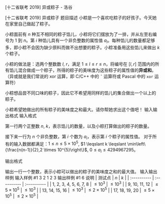 



[十二省联考 2019] 异或粽子 - 洛谷














[十二省联考 2019] 异或粽子
题目描述
小粽是一个喜欢吃粽子的好孩子。今天她在家里自己做起了粽子。

小粽面前有 $n$ 种互不相同的粽子馅儿，小粽将它们摆放为了一排，并从左至右编号为 $1$ 到 $n$。第 $i$ 种馅儿具有一个非负整数的属性值 $a_i$。每种馅儿的数量都足够多，即小粽不会因为缺少原料而做不出想要的粽子。小粽准备用这些馅儿来做出 $k$ 个粽子。

小粽的做法是：选两个整数数 $l$,  $r$，满足 $1 \leqslant l \leqslant r \leqslant n$，将编号在 $[l, r]$ 范围内的所有馅儿混合做成一个粽子，所得的粽子的美味度为这些粽子的属性值的**异或和**。（异或就是我们常说的 xor 运算，即 C/C++ 中的 `ˆ` 运算符或 Pascal 中的 `xor` 运算符）

小粽想品尝不同口味的粽子，因此它不希望用同样的馅儿的集合做出一个以上的
粽子。

小粽希望她做出的所有粽子的美味度之和最大。请你帮她求出这个值吧！
输入输出格式
输入格式

第一行两个正整数 $n$, $k$，表示馅儿的数量，以及小粽打算做出的粽子的数量。

接下来一行为 $n$ 个非负整数，第 $i$ 个数为 $a_i$，表示第 $i$ 个粽子的属性值。
对于所有的输入数据都满足：$1 \leqslant n \leqslant 5 \times 10^5$,  $1 \leqslant k \leqslant \min\left\{\frac{n(n-1)}{2},2 \times 10^{5}\right\}$,  $0 \leqslant a_i \leqslant 4 294 967 295$。

输出格式

输出一行一个整数，表示小粽可以做出的粽子的美味度之和的最大值。
输入输出样例
输入样例 #1
3 2
1 2 3
输出样例 #1
6
说明
| 测试点 | $n$ | $k$ |
| :---------- | :---------- | :---------- |
| $1$, $2$, $3$, $4$, $5$, $6$, $7$, $8$ | $\leqslant 10^3$ | $\leqslant 10^3$ |
| $9$, $10$, $11$, $12$ | $\leqslant 5 \times 10^5$ | $\leqslant 10^3$ |
| $13$, $14$, $15$, $16$ | $\leqslant 10^3$ | $\leqslant 2 \times 10^5$ |
| $17$, $18$, $19$, $20$ | $\leqslant 5 \times 10^5$ | $\leqslant 2 \times 10^5$ |








